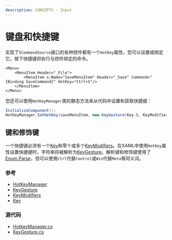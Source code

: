 ```yaml
---
description: CONCEPTS - Input
---
```


# 键盘和快捷键

实现了`ICommandSource`接口的各种控件都有一个`HotKey`属性，您可以设置或绑定它。按下快捷键将执行与控件绑定的命令。

```markup
<Menu>
    <MenuItem Header="_File">
        <MenuItem x:Name="SaveMenuItem" Header="_Save" Command="{Binding SaveCommand}" HotKey="Ctrl+S"/>
    </MenuItem>
</Menu>
```

您还可以使用`HotKeyManager`类的静态方法来从代码中设置和获取快捷键：

```csharp
InitializeComponent();
HotKeyManager.SetHotKey(saveMenuItem, new KeyGesture(Key.S, KeyModifiers.Control));
```

## 键和修饰键

一个快捷键必须有一个[Key](http://reference.avaloniaui.net/api/Avalonia.Input/Key/)和零个或多个[KeyModifiers](http://reference.avaloniaui.net/api/Avalonia.Input/KeyModifiers/)。在XAML中使用`HotKey`属性设置快捷键时，字符串将被解析为[KeyGesture](http://reference.avaloniaui.net/api/Avalonia.Input/KeyGesture/)。解析键和修饰键使用了[Enum.Parse](https://docs.microsoft.com/en-us/dotnet/api/system.enum.parse)，但可以使用`Ctrl`代替`Control`或`Win`代替`Meta`等同义词。

### 参考

* [HotKeyManager](http://reference.avaloniaui.net/api/Avalonia.Controls/HotKeyManager/)
* [KeyGesture](http://reference.avaloniaui.net/api/Avalonia.Input/KeyGesture/)
* [KeyModifiers](http://reference.avaloniaui.net/api/Avalonia.Input/KeyModifiers/)
* [Key](http://reference.avaloniaui.net/api/Avalonia.Input/Key/)

### 源代码

* [HotkeyManager.cs](https://github.com/AvaloniaUI/Avalonia/blob/master/src/Avalonia.Controls/HotkeyManager.cs)
* [KeyGesture.cs](https://github.com/AvaloniaUI/Avalonia/blob/master/src/Avalonia.Input/KeyGesture.cs)